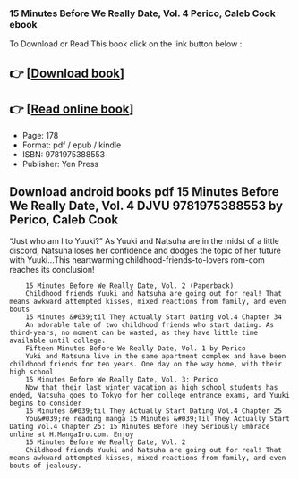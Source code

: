 ### 15 Minutes Before We Really Date, Vol. 4 Perico, Caleb Cook ebook

To Download or Read This book click on the link button below :

## 👉  [**[Download book](http://ebooksharez.info/download.php?group=book&from=github.com&id=718417&lnk=1063 "Download book")**]

## 👉  [**[Read online book](http://ebooksharez.info/download.php?group=book&from=github.com&id=718417&lnk=1063 "Read online book")**]


* Page: 178
* Format: pdf / epub / kindle
* ISBN: 9781975388553
* Publisher: Yen Press



## Download android books pdf 15 Minutes Before We Really Date, Vol. 4 DJVU 9781975388553 by Perico, Caleb Cook



“Just who am I to Yuuki?” As Yuuki and Natsuha are in the midst of a little discord, Natsuha loses her confidence and dodges the topic of her future with Yuuki...This heartwarming childhood-friends-to-lovers rom-com reaches its conclusion!


        15 Minutes Before We Really Date, Vol. 2 (Paperback)
        Childhood friends Yuuki and Natsuha are going out for real! That means awkward attempted kisses, mixed reactions from family, and even bouts 
        15 Minutes &#039;til They Actually Start Dating Vol.4 Chapter 34
        An adorable tale of two childhood friends who start dating. As third-years, no moment can be wasted, as they have little time available until college.
        Fifteen Minutes Before We Really Date, Vol. 1 by Perico
        Yuki and Natsuna live in the same apartment complex and have been childhood friends for ten years. One day on the way home, with their high school 
        15 Minutes Before We Really Date, Vol. 3: Perico
        Now that their last winter vacation as high school students has ended, Natsuha goes to Tokyo for her college entrance exams, and Yuuki begins to consider 
        15 Minutes &#039;til They Actually Start Dating Vol.4 Chapter 25
        You&#039;re reading manga 15 Minutes &#039;Til They Actually Start Dating Vol.4 Chapter 25: 15 Minutes Before They Seriously Embrace online at H.MangaIro.com. Enjoy
        15 Minutes Before We Really Date, Vol. 2
        Childhood friends Yuuki and Natsuha are going out for real! That means awkward attempted kisses, mixed reactions from family, and even bouts of jealousy.
    




